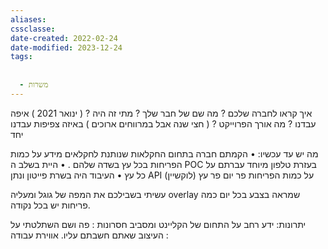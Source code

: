 ```yaml
---
aliases: 
cssclasse: 
date-created: 2022-02-24
date-modified: 2023-12-24
tags:
  
  
  - משרות
---
```


איך קראו לחברה שלכם ?
מה שם של חבר שלך ?
מתי זה היה ?  ( ינואר 2021  )
איפה עבדנו ?
מה אורך הפרוייקט ? ( חצי שנה אבל במרווחים ארוכים )
באיזה צפיפות עבדנו יחד

מה יש עד עכשיו:
• הקמתם חברה בתחום החקלאות שנותנת לחקלאים מידע על כמות הפריחות בכל עץ בשדה שלהם .
• היית בשלב ה POC בעזרת טלפון מיוחד עברתם על כל עץ
• העיבוד היה בשרת פייטון ונתן API על כמות הפריחות פר יום פר עץ (לוקשיין)

עשיתי בשבילכם את המפה של גוגל ומעליה overlay שמראה בצבע בכל יום כמה פריחות יש בכל נקודה.

יתרונות: ידע רחב על התחום של הקליינט ומסביב
חסרונות : פה ושם השתלטתי על העיצוב שאתם חשבתם עליו.
אווירת עבודה :
